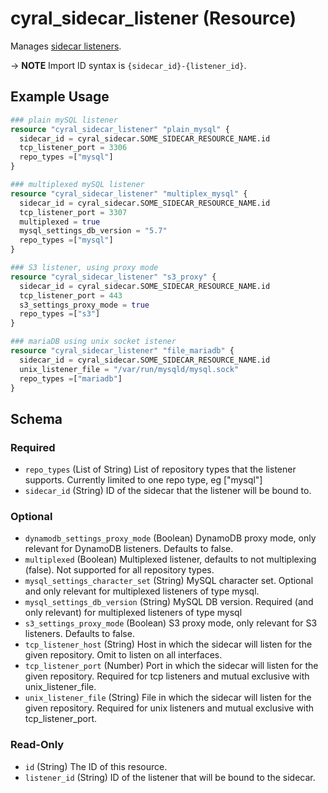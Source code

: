 # cyral_sidecar_listener (Resource)

Manages [sidecar listeners](https://cyral.com/docs/sidecars/sidecar-listeners).

-> **NOTE** Import ID syntax is `{sidecar_id}-{listener_id}`.

## Example Usage

```terraform
### plain mySQL listener
resource "cyral_sidecar_listener" "plain_mysql" {
  sidecar_id = cyral_sidecar.SOME_SIDECAR_RESOURCE_NAME.id
  tcp_listener_port = 3306
  repo_types =["mysql"]
}

### multiplexed mySQL listener
resource "cyral_sidecar_listener" "multiplex_mysql" {
  sidecar_id = cyral_sidecar.SOME_SIDECAR_RESOURCE_NAME.id
  tcp_listener_port = 3307
  multiplexed = true
  mysql_settings_db_version = "5.7"
  repo_types =["mysql"]
}

### S3 listener, using proxy mode
resource "cyral_sidecar_listener" "s3_proxy" {
  sidecar_id = cyral_sidecar.SOME_SIDECAR_RESOURCE_NAME.id
  tcp_listener_port = 443
  s3_settings_proxy_mode = true
  repo_types =["s3"]
}

### mariaDB using unix socket istener
resource "cyral_sidecar_listener" "file_mariadb" {
  sidecar_id = cyral_sidecar.SOME_SIDECAR_RESOURCE_NAME.id
  unix_listener_file = "/var/run/mysqld/mysql.sock"
  repo_types =["mariadb"]
}
```

<!-- schema generated by tfplugindocs -->
## Schema

### Required

- `repo_types` (List of String) List of repository types that the listener supports. Currently limited to one repo type, eg ["mysql"]
- `sidecar_id` (String) ID of the sidecar that the listener will be bound to.

### Optional

- `dynamodb_settings_proxy_mode` (Boolean) DynamoDB proxy mode, only relevant for DynamoDB listeners. Defaults to false.
- `multiplexed` (Boolean) Multiplexed listener, defaults to not multiplexing (false). Not supported for all repository types.
- `mysql_settings_character_set` (String) MySQL character set. Optional and only relevant for multiplexed listeners of type mysql.
- `mysql_settings_db_version` (String) MySQL DB version. Required (and only relevant) for multiplexed listeners of type mysql
- `s3_settings_proxy_mode` (Boolean) S3 proxy mode, only relevant for S3 listeners. Defaults to false.
- `tcp_listener_host` (String) Host in which the sidecar will listen for the given repository. Omit to listen on all interfaces.
- `tcp_listener_port` (Number) Port in which the sidecar will listen for the given repository. Required for tcp listeners and mutual exclusive with unix_listener_file.
- `unix_listener_file` (String) File in which the sidecar will listen for the given repository. Required for unix listeners and mutual exclusive with tcp_listener_port.

### Read-Only

- `id` (String) The ID of this resource.
- `listener_id` (String) ID of the listener that will be bound to the sidecar.
